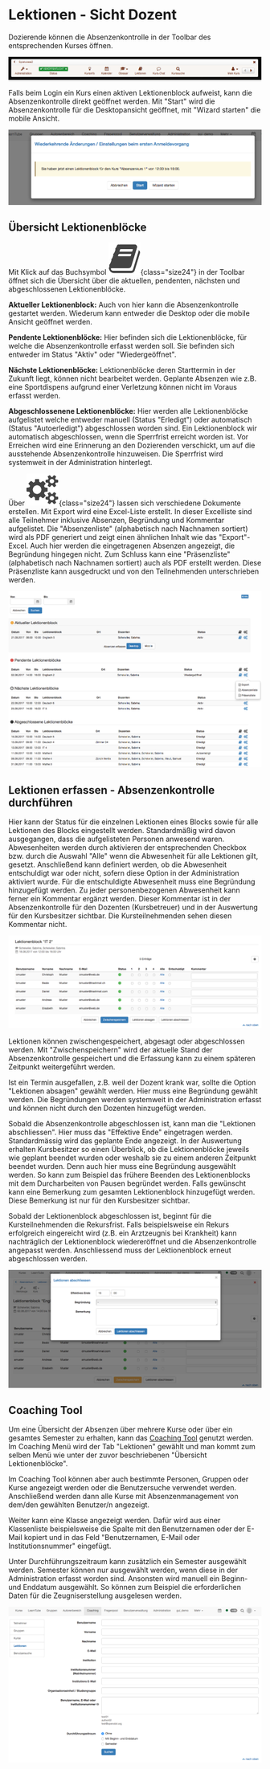 # Lektionen - Sicht Dozent

Dozierende können die Absenzenkontrolle in der Toolbar des entsprechenden
Kurses öffnen.

![Toolbar](assets/toolbar_13.png)

Falls beim Login ein Kurs einen aktiven Lektionenblock aufweist, kann die
Absenzenkontrolle direkt geöffnet werden. Mit "Start" wird die
Absenzenkontrolle für die Desktopansicht geöffnet, mit "Wizard starten" die
mobile Ansicht.

![](assets/absenzen_login.png)

## Übersicht Lektionenblöcke

Mit Klick auf das Buchsymbol
![Buchsymbol](assets/absenzen_434343_64.png){class="size24"}
in der Toolbar öffnet sich die Übersicht über die aktuellen, pendenten,
nächsten und abgeschlossenen Lektionenblöcke.

 **Aktueller Lektionenblock:** Auch von hier kann die Absenzenkontrolle
gestartet werden. Wiederum kann entweder die Desktop oder die mobile Ansicht
geöffnet werden.

 **Pendente Lektionenblöcke:** Hier befinden sich die Lektionenblöcke, für
welche die Absenzenkontrolle erfasst werden soll. Sie befinden sich entweder
im Status "Aktiv" oder "Wiedergeöffnet".

 **Nächste Lektionenblöcke:**  Lektionenblöcke deren Starttermin in der
Zukunft liegt, können nicht bearbeitet werden. Geplante Absenzen wie z.B. eine
Sportdispens aufgrund einer Verletzung können nicht im Voraus erfasst werden.

 **Abgeschlossenene Lektionenblöcke:** Hier werden alle Lektionenblöcke
aufgelistet welche entweder manuell (Status "Erledigt") oder automatisch
(Status "Autoerledigt") abgeschlossen worden sind. Ein Lektionenblock wir
automatisch abgeschlossen, wenn die Sperrfrist erreicht worden ist. Vor
Erreichen wird eine Erinnerung an den Dozierenden verschickt, um auf die
ausstehende Absenzenkontrolle hinzuweisen. Die Sperrfrist wird systemweit in
der Administration hinterlegt.

Über
![Multi-Zahnrad](assets/setting_434343_64.png){class="size24"}
lassen sich verschiedene Dokumente erstellen. Mit Export wird eine Excel-Liste
erstellt. In dieser Excelliste sind alle Teilnehmer inklusive Absenzen,
Begründung und Kommentar aufgelistet. Die "Absenzenliste" (alphabetisch nach
Nachnamen sortiert) wird als PDF generiert und zeigt einen ähnlichen Inhalt
wie das "Export"-Excel. Auch hier werden die eingetragenen Absenzen angezeigt,
die Begründung hingegen nicht. Zum Schluss kann eine "Präsenzliste"
(alphabetisch nach Nachnamen sortiert) auch als PDF erstellt werden. Diese
Präsenzliste kann ausgedruckt und von den Teilnehmenden unterschrieben werden.

![Lektionen Dozentenübersicht](assets/Lektionen_uebersicht_Dozent.png)

## Lektionen erfassen - Absenzenkontrolle durchführen

Hier kann der Status für die einzelnen Lektionen eines Blocks sowie für alle
Lektionen des Blocks eingestellt werden. Standardmäßig wird davon ausgegangen,
dass die aufgelisteten Personen anwesend waren. Abwesenheiten werden durch
aktivieren der entsprechenden Checkbox bzw. durch die Auswahl "Alle" wenn die
Abwesenheit für alle Lektionen gilt, gesetzt. Anschließend kann definiert
werden, ob die Abwesenheit entschuldigt war oder nicht, sofern diese Option in
der Administration aktiviert wurde. Für die entschuldigte Abwesenheit muss
eine Begründung hinzugefügt werden. Zu jeder personenbezogenen Abwesenheit
kann ferner ein Kommentar ergänzt werden. Dieser Kommentar ist in der
Absenzenkontrolle für den Dozenten (Kursbetreuer) und in der Auswertung für
den Kursbesitzer sichtbar. Die Kursteilnehmenden sehen diesen Kommentar nicht.

![Lektionen Kontrolle erfassen](assets/Lektionen_Kontrolle_erfassen.png)

Lektionen können zwischengespeichert, abgesagt oder abgeschlossen werden. Mit
"Zwischenspeichern" wird der aktuelle Stand der Absenzenkontrolle gespeichert
und die Erfassung kann zu einem späteren Zeitpunkt weitergeführt werden.

Ist ein Termin ausgefallen, z.B. weil der Dozent krank war, sollte die Option
"Lektionen absagen" gewählt werden. Hier muss eine Begründung gewählt werden.
Die Begründungen werden systemweit in der Administration erfasst und können
nicht durch den Dozenten hinzugefügt werden.

Sobald die Absenzenkontrolle abgeschlossen ist, kann man die "Lektionen
abschliessen". Hier muss das "Effektive Ende" eingetragen werden.
Standardmässig wird das geplante Ende angezeigt. In der Auswertung erhalten
Kursbesitzer so einen Überblick, ob die Lektionenblöcke jeweils wie geplant
beendet wurden oder weshalb sie zu einem anderen Zeitpunkt beendet wurden.
Denn auch hier muss eine Begründung ausgewählt werden. So kann zum Beispiel
das frühere Beenden des Lektionenblocks mit dem Durcharbeiten von Pausen
begründet werden. Falls gewünscht kann eine Bemerkung zum gesamten
Lektionenblock hinzugefügt werden. Diese Bemerkung ist nur für den
Kursbesitzer sichtbar.

Sobald der Lektionenblock abgeschlossen ist, beginnt für die Kursteilnehmenden
die Rekursfrist. Falls beispielsweise ein Rekurs erfolgreich eingereicht wird
(z.B. ein Arztzeugnis bei Krankheit) kann nachträglich der Lektionenblock
wiedereröffnet und die Absenzenkontrolle angepasst werden. Anschliessend muss
der Lektionenblock erneut abgeschlossen werden.

![Lektionen abschliessen](assets/Lektionen_abschliessen.png)

## Coaching Tool

Um eine Übersicht der Absenzen über mehrere Kurse oder über ein gesamtes
Semester zu erhalten, kann das [Coaching Tool](../e-assessment/Coaching.de.md) genutzt werden.
Im Coaching Menü wird der Tab "Lektionen" gewählt und man kommt zum selben
Menü wie unter der zuvor beschriebenen "Übersicht Lektionenblöcke".

Im Coaching Tool können aber auch bestimmte Personen, Gruppen oder Kurse
angezeigt werden oder die Benutzersuche verwendet werden. Anschließend werden
dann alle Kurse mit Absenzenmanagement von dem/den gewählten Benutzer/n
angezeigt.

Weiter kann eine Klasse angezeigt werden. Dafür wird aus einer Klassenliste
beispielsweise die Spalte mit den Benutzernamen oder der E-Mail kopiert und in
das Feld "Benutzernamen, E-Mail oder Institutionsnummer" eingefügt.

Unter Durchführungszeitraum kann zusätzlich ein Semester ausgewählt werden.
Semester können nur ausgewählt werden, wenn diese in der Administration
erfasst worden sind. Ansonsten wird manuell ein Beginn- und Enddatum
ausgewählt. So können zum Beispiel die erforderlichen Daten für die
Zeugniserstellung ausgelesen werden.

![Lektionen Coaching Tool](assets/Lektionen_coaching.png)
